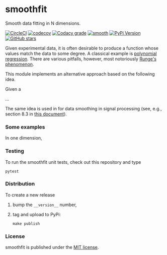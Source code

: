 # smoothfit

Smooth data fitting in N dimensions.

[![CircleCI](https://img.shields.io/circleci/project/github/nschloe/smoothfit/master.svg)](https://circleci.com/gh/nschloe/smoothfit)
[![codecov](https://img.shields.io/codecov/c/github/nschloe/smoothfit.svg)](https://codecov.io/gh/nschloe/smoothfit)
[![Codacy grade](https://img.shields.io/codacy/grade/96f2f29999f94711bb301e38049cdf54.svg)](https://app.codacy.com/app/nschloe/smoothfit/dashboard)
[![smooth](https://img.shields.io/badge/smooth-yes-8209ba.svg)](https://github.com/nschloe/smoothfit)
[![PyPi Version](https://img.shields.io/pypi/v/smoothfit.svg)](https://pypi.org/project/smoothfit)
[![GitHub stars](https://img.shields.io/github/stars/nschloe/smoothfit.svg?logo=github&label=Stars)](https://github.com/nschloe/smoothfit)

Given experimental data, it is often desirable to produce a function whose
values match the data to some degree. A classical example is [polynomial
regression](https://en.wikipedia.org/wiki/Polynomial_regression).  There are
various pitfalls, however, most notoriously [Runge's
phenomenon](https://en.wikipedia.org/wiki/Runge%27s_phenomenon).

This module implements an alternative approach based on the following idea.


Given a

...

The same idea is used in for data smoothing in signal processing
(see, e.g., section 8.3 in [this
document](http://eeweb.poly.edu/iselesni/lecture_notes/least_squares/least_squares_SP.pdf)).

### Some examples

In one dimension, 



### Testing

To run the smoothfit unit tests, check out this repository and type
```
pytest
```

### Distribution

To create a new release

1. bump the `__version__` number,

2. tag and upload to PyPi:
    ```
    make publish
    ```

### License

smoothfit is published under the [MIT license](https://en.wikipedia.org/wiki/MIT_License).

